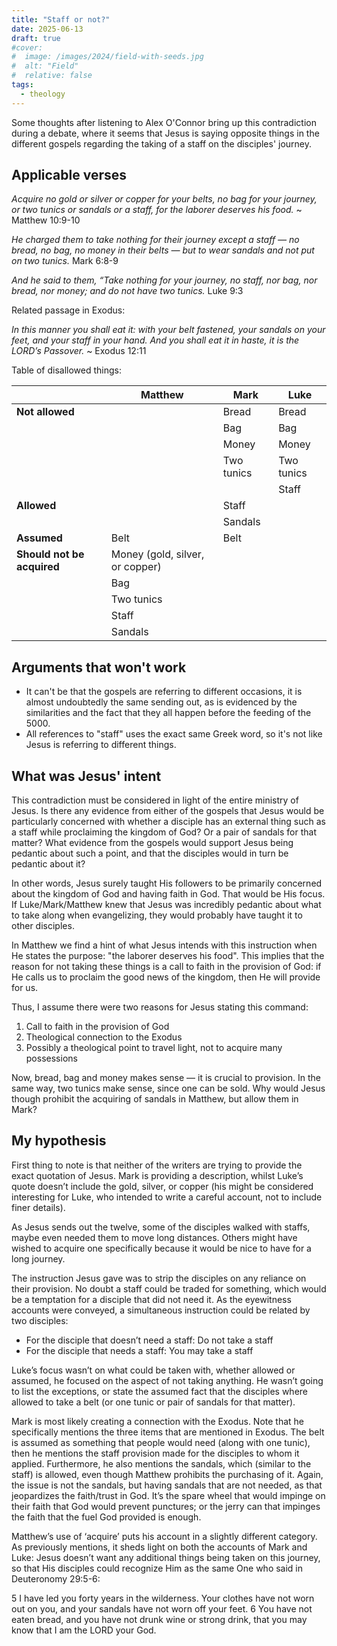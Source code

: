 ```yaml
---
title: "Staff or not?"
date: 2025-06-13
draft: true
#cover:
#  image: /images/2024/field-with-seeds.jpg
#  alt: "Field"
#  relative: false
tags:
  - theology
---
```


Some thoughts after listening to Alex O'Connor bring up this contradiction during a debate, where it seems that Jesus is saying opposite things in the different gospels regarding the taking of a staff on the disciples' journey.

## Applicable verses

_Acquire no gold or silver or copper for your belts, no bag for your journey, or two tunics or sandals or a staff, for the laborer deserves his food._
~ Matthew 10:9-10

_He charged them to take nothing for their journey except a staff — no bread, no bag, no money in their belts — but to wear sandals and not put on two tunics._
Mark 6:8-9

_And he said to them, “Take nothing for your journey, no staff, nor bag, nor bread, nor money; and do not have two tunics._
Luke 9:3

Related passage in Exodus:

_In this manner you shall eat it: with your belt fastened, your sandals on your feet, and your staff in your hand._
_And you shall eat it in haste, it is the LORD’s Passover._
~ Exodus 12:11

Table of disallowed things:

|                            | Matthew                         | Mark       | Luke       |
| -------------------------- | ------------------------------- | ---------- | ---------- |
| **Not allowed**            |                                 | Bread      | Bread      |
|                            |                                 | Bag        | Bag        |
|                            |                                 | Money      | Money      |
|                            |                                 | Two tunics | Two tunics |
|                            |                                 |            | Staff      |
| **Allowed**                |                                 | Staff      |            |
|                            |                                 | Sandals    |            |
| **Assumed**                | Belt                            | Belt       |            |
| **Should not be acquired** | Money (gold, silver, or copper) |            |            |
|                            | Bag                             |            |            |
|                            | Two tunics                      |            |            |
|                            | Staff                           |            |            |
|                            | Sandals                         |            |            |

## Arguments that won't work

- It can't be that the gospels are referring to different occasions, it is almost undoubtedly the same sending out, as is evidenced by the similarities and the fact that they all happen before the feeding of the 5000.
- All references to "staff" uses the exact same Greek word, so it's not like Jesus is referring to different things.

## What was Jesus' intent

This contradiction must be considered in light of the entire ministry of Jesus.
Is there any evidence from either of the gospels that Jesus would be particularly concerned with whether a disciple has an external thing such as a staff while proclaiming the kingdom of God?
Or a pair of sandals for that matter?
What evidence from the gospels would support Jesus being pedantic about such a point, and that the disciples would in turn be pedantic about it?

In other words, Jesus surely taught His followers to be primarily concerned about the kingdom of God and having faith in God.
That would be His focus.
If Luke/Mark/Matthew knew that Jesus was incredibly pedantic about what to take along when evangelizing, they would probably have taught it to other disciples.

In Matthew we find a hint of what Jesus intends with this instruction when He states the purpose: "the laborer deserves his food".
This implies that the reason for not taking these things is a call to faith in the provision of God: if He calls us to proclaim the good news of the kingdom, then He will provide for us.

Thus, I assume there were two reasons for Jesus stating this command:
1. Call to faith in the provision of God
2. Theological connection to the Exodus
3. Possibly a theological point to travel light, not to acquire many possessions

Now, bread, bag and money makes sense — it is crucial to provision.
In the same way, two tunics make sense, since one can be sold.
Why would Jesus though prohibit the acquiring of sandals in Matthew, but allow them in Mark?

## My hypothesis

First thing to note is that neither of the writers are trying to provide the exact quotation of Jesus.
Mark is providing a description, whilst Luke’s quote doesn’t include the gold, silver, or copper (his might be considered interesting for Luke, who intended to write a careful account, not to include finer details).

As Jesus sends out the twelve, some of the disciples walked with staffs, maybe even needed them to move long distances.
Others might have wished to acquire one specifically because it would be nice to have for a long journey.

The instruction Jesus gave was to strip the disciples on any reliance on their provision.
No doubt a staff could be traded for something, which would be a temptation for a disciple that did not need it.
As the eyewitness accounts were conveyed, a simultaneous instruction could be related by two disciples:

- For the disciple that doesn’t need a staff: Do not take a staff 
- For the disciple that needs a staff: You may take a staff

Luke’s focus wasn’t on what could be taken with, whether allowed or assumed, he focused on the aspect of not taking anything.
He wasn’t going to list the exceptions, or state the assumed fact that the disciples where allowed to take a belt (or one tunic or pair of sandals for that matter).

Mark is most likely creating a connection with the Exodus.
Note that he specifically mentions the three items that are mentioned in Exodus.
The belt is assumed as something that people would need (along with one tunic), then he mentions the staff provision made for the disciples to whom it applied.
Furthermore, he also mentions the sandals, which (similar to the staff) is allowed, even though Matthew prohibits the purchasing of it.
Again, the issue is not the sandals, but having sandals that are not needed, as that jeopardizes the faith/trust in God.
It’s the spare wheel that would impinge on their faith that God would prevent punctures; or the jerry can that impinges the faith that the fuel God provided is enough.

Matthew’s use of ‘acquire’ puts his account in a slightly different category.
As previously mentions, it sheds light on both the accounts of Mark and Luke: Jesus doesn’t want any additional things being taken on this journey, so that His disciples could recognize Him as the same One who said in Deuteronomy 29:5-6:

5 I have led you forty years in the wilderness.
Your clothes have not worn out on you, and your sandals have not worn off your feet.
6 You have not eaten bread, and you have not drunk wine or strong drink, that you may know that I am the LORD your God.

